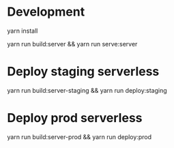 # Development

yarn install

yarn run build:server && yarn run serve:server

# Deploy staging serverless

yarn run build:server-staging && yarn run deploy:staging

# Deploy prod serverless

yarn run build:server-prod && yarn run deploy:prod